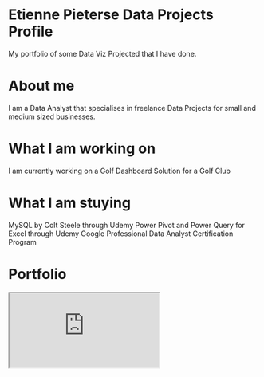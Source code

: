 # Etienne Pieterse Data Projects Profile
My portfolio of some Data Viz Projected that I have done.

# About me
I am a Data Analyst that specialises in freelance Data Projects for small and medium sized businesses.

# What I am working on
I am currently working on a Golf Dashboard Solution for a Golf Club

# What I am stuying
MySQL by Colt Steele through Udemy
Power Pivot and Power Query for Excel through Udemy
Google Professional Data Analyst Certification Program

# Portfolio
<iframe src="https://public.tableau.com/views/RacetoBonanzaBrewery-MarchRound1/AllRounds?:showVizHome=no&:embed=true"
<param name="filter" value=":original_view=no"/></iframe>
